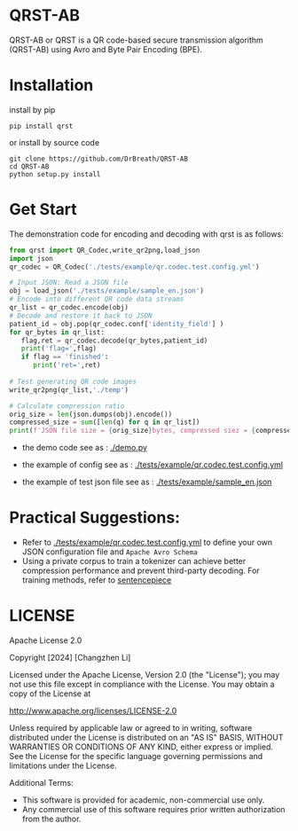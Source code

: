 # QRST-AB

QRST-AB or QRST is a  QR code-based secure transmission algorithm (QRST-AB) using Avro and Byte Pair Encoding (BPE).

# Installation

install by pip
```shell
pip install qrst
```

or install by source code
```shell
git clone https://github.com/DrBreath/QRST-AB
cd QRST-AB
python setup.py install 
```
# Get Start

The demonstration code for encoding and decoding with qrst is as follows:
```python
from qrst import QR_Codec,write_qr2png,load_json
import json
qr_codec = QR_Codec('./tests/example/qr.codec.test.config.yml')

# Input JSON: Read a JSON file
obj = load_json('./tests/example/sample_en.json')
# Encode into different QR code data streams
qr_list = qr_codec.encode(obj)
# Decode and restore it back to JSON
patient_id = obj.pop(qr_codec.conf['identity_field'] )
for qr_bytes in qr_list:
   flag,ret = qr_codec.decode(qr_bytes,patient_id)
   print('flag=',flag)
   if flag == 'finished':
      print('ret=',ret)
  
# Test generating QR code images
write_qr2png(qr_list,'./temp')

# Calculate compression ratio
orig_size = len(json.dumps(obj).encode())
compressed_size = sum([len(q) for q in qr_list])
print(f'JSON file size = {orig_size}bytes, compressed siez = {compressed_size}bytes,Compressed Ratio={orig_size/compressed_size:.2f}')
```

- the demo code see as : [./demo.py](./demo.py)
- the example of config see as : [./tests/example/qr.codec.test.config.yml](./tests/example/qr.codec.test.config.ym) 

- the example of test json file see as : [./tests/example/sample_en.json](./tests/example/sample_en.json) 

# Practical Suggestions:
- Refer to [./tests/example/qr.codec.test.config.yml](./tests/example/qr.codec.test.config.ym)  to define your own JSON configuration file and `Apache Avro Schema`
- Using a private corpus to train a tokenizer can achieve better compression performance and prevent third-party decoding. For training methods, refer to [sentencepiece](https://github.com/google/sentencepiece)

# LICENSE
Apache License 2.0

Copyright [2024] [Changzhen Li]

Licensed under the Apache License, Version 2.0 (the "License");
you may not use this file except in compliance with the License.
You may obtain a copy of the License at

   http://www.apache.org/licenses/LICENSE-2.0

Unless required by applicable law or agreed to in writing, software
distributed under the License is distributed on an "AS IS" BASIS,
WITHOUT WARRANTIES OR CONDITIONS OF ANY KIND, either express or implied.
See the License for the specific language governing permissions and
limitations under the License.

Additional Terms:
- This software is provided for academic, non-commercial use only.
- Any commercial use of this software requires prior written authorization from the author.